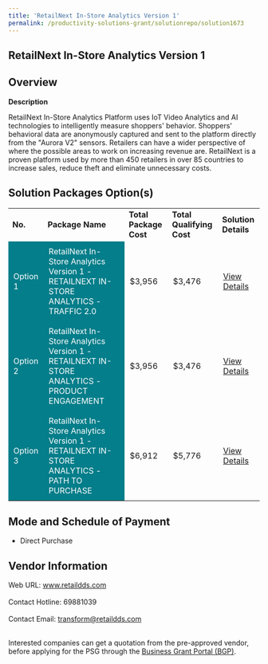```yaml
---
title: 'RetailNext In-Store Analytics Version 1'
permalink: /productivity-solutions-grant/solutionrepo/solution1673
---
```


## RetailNext In-Store Analytics Version 1

## Overview

**Description**

RetailNext In-Store Analytics Platform uses IoT Video Analytics and AI technologies to intelligently measure shoppers' behavior. Shoppers' behavioral data are anonymously captured and sent to the platform directly from the "Aurora V2" sensors. Retailers can have a wider perspective of where the possible areas to work on increasing revenue are. RetailNext is a proven platform used by more than 450 retailers in over 85 countries to increase sales, reduce theft and eliminate unnecessary costs.

## Solution Packages Option(s)

<table>
<tr>
<td><b>No.</b></td>
<td><b>Package Name</b></td>
<td><b>Total Package Cost</b></td>
<td><b>Total Qualifying Cost</b></td>
<td><b>Solution Details</b></td>
</tr>
<tr>
<td style='padding: 10px; background-color: #037E8A; color: #FFFFFF;'>Option 1</td>
<td style='padding: 10px; background-color: #037E8A; color: #FFFFFF;'>RetailNext In-Store Analytics Version 1 - RETAILNEXT IN-STORE ANALYTICS - TRAFFIC 2.0</td>
<td style='padding: 10px;'>$3,956</td>
<td style='padding: 10px;'>$3,476</td>
<td style='padding: 10px;'><a href='https://www.gobusiness.gov.sg/images/psg/Desensitised_RetailDDS_20200406_Annex_3_Part_1.pdf' target='_blank'>View Details</a></td>
</tr>
<tr>
<td style='padding: 10px; background-color: #037E8A; color: #FFFFFF;'>Option 2</td>
<td style='padding: 10px; background-color: #037E8A; color: #FFFFFF;'>RetailNext In-Store Analytics Version 1 - RETAILNEXT IN-STORE ANALYTICS - PRODUCT ENGAGEMENT</td>
<td style='padding: 10px;'>$3,956</td>
<td style='padding: 10px;'>$3,476</td>
<td style='padding: 10px;'><a href='https://www.gobusiness.gov.sg/images/psg/Desensitised_RetailDDS_20200406_Annex_3_Part_2.pdf' target='_blank'>View Details</a></td>
</tr>
<tr>
<td style='padding: 10px; background-color: #037E8A; color: #FFFFFF;'>Option 3</td>
<td style='padding: 10px; background-color: #037E8A; color: #FFFFFF;'>RetailNext In-Store Analytics Version 1 - RETAILNEXT IN-STORE ANALYTICS - PATH TO PURCHASE</td>
<td style='padding: 10px;'>$6,912</td>
<td style='padding: 10px;'>$5,776</td>
<td style='padding: 10px;'><a href='https://www.gobusiness.gov.sg/images/psg/Desensitised_RetailDDS_20200406_Annex_3_Part_3.pdf' target='_blank'>View Details</a></td>
</tr>
</table>

## Mode and Schedule of Payment

 - Direct Purchase

## Vendor Information

 Web URL: www.retaildds.com <br><br>Contact Hotline: 69881039 <br><br>Contact Email: transform@retaildds.com <br><br>

Interested companies can get a quotation from the pre-approved vendor, before applying for the PSG through the <a href='https://www.businessgrants.gov.sg/' target='_blank' rel='noopener'>Business Grant Portal (BGP)</a>.

<script src="/jquery/resize-tables.js"></script>
